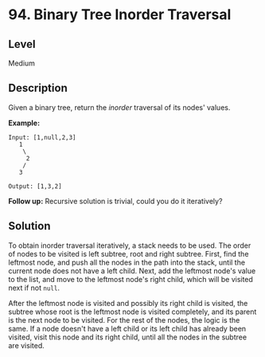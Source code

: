 # 94. Binary Tree Inorder Traversal
## Level
Medium

## Description
Given a binary tree, return the *inorder* traversal of its nodes' values.

**Example:**
```
Input: [1,null,2,3]
   1
    \
     2
    /
   3

Output: [1,3,2]
```
**Follow up:** Recursive solution is trivial, could you do it iteratively?

## Solution
To obtain inorder traversal iteratively, a stack needs to be used.
The order of nodes to be visited is left subtree, root and right subtree. First, find the leftmost node, and push all the nodes in the path into the stack, until the current node does not have a left child. Next, add the leftmost node's value to the list, and move to the leftmost node's right child, which will be visited next if not `null`.

After the leftmost node is visited and possibly its right child is visited, the subtree whose root is the leftmost node is visited completely, and its parent is the next node to be visited. For the rest of the nodes, the logic is the same. If a node doesn't have a left child or its left child has already been visited, visit this node and its right child, until all the nodes in the subtree are visited.
